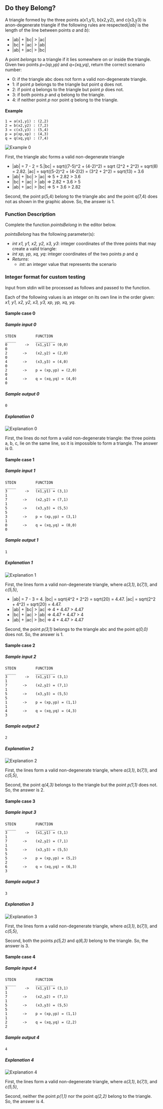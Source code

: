 ## Do they Belong?

A triangle formed by the three points a(x1,y1), b(x2,y2), and c(x3,y3) is anon-degenerate triangle if the following rules are respected(*|ab|* is the length of the line between points *a* and *b*):
- |ab| + |bc| > |ac|
- |bc| + |ac| > |ab|
- |ab| + |ac| > |bc|

A point *belongs* to a triangle if it lies somewhere on or inside the triangle. Given two points *p=(xp,yp)* and *q=(xq,yq)*, return the correct scenario number:
- 0: if the triangle abc does not form a valid non-degenerate triangle.
- 1: if point *p* belongs to the triangle but point *q* does not.
- 2: if point *q* belongs to the triangle but point *p* does not.
- 3: if both points *p* and *q* belong to the triangle.
- 4: if neither point *p* nor point *q* belong to the triangle.

#### Example
```
1 = a(x1,y1) : (2,2)
2 = b(x2,y2) : (7,2)
3 = c(x3,y3) : (5,4)
p = p(xp,xp) : (4,3)
q = q(xq,yq) : (7,4)
```
![Example 0](triangle_1.png)

First, the triangle abc forms a valid non-degenerate triangle

- |ab| = 7 - 2 = 5.|bc| = sqrt((7-5)^2 + (4-2)^2) = sqrt (2^2 + 2^2) = sqrt(8) = 2.82. |ac| = sqrt((5-2)^2 + (4-2)2) = (3^2 + 2^2) = sqrt(13) = 3.6
- |ab| + |bc| > |ac| => 5 + 2.82 > 3.6
- |bc| + |ac| > |ab| => 2.82 + 3.6 > 5
- |ab| + |ac| > |bc| => 5 + 3.6 > 2.82

Second, the point p(5,4) belong to the triangle abc and the point q(7,4) does not as shown in the graphic above. So, the answer is 1.

### Function Description
Complete the function *pointsBelong* in the editor below.

*pointsBelong* has the following parameter(s):

- *int x1, y1, x2, y2, x3, y3*: integer coordinates of the three points that may create a valid triangle:
- *int xp, yp, xq, yq*: integer coordinates of the two points *p* and *q*
- *Returns*: 
  - *int*: an integer value that represents the scenario

### Integer format for custom testing
Input from stdin will be processed as follows and passed to the function.

Each of the following values is an integer on its own line in the order given: *x1, y1, x2, y2, x3, y3, xp, yp, xq, yq*.

#### Sample case 0
##### Sample input 0
```
STDIN         FUNCTION
_____         _________
0        ->   (x1,y1) = (0,0)
0
2       ->    (x2,y2) = (2,0)
0
4       ->    (x3,y3) = (4,0)
0
2       ->    p = (xp,yp) = (2,0)
0
4       ->    q = (xq,yq) = (4,0)
0
```
##### Sample output 0
```
0
```
##### Explanation 0
![Explanation 0](explanation_0.png)

First, the lines do not form a valid non-degenerate triangle: the three points a, b, c, lie on the same line, so it is impossible to form a triangle. The answer is 0.

#### Sample case 1
##### Sample input 1
```
STDIN         FUNCTION
_____         _________
3        ->   (x1,y1) = (3,1)
1
7       ->    (x2,y2) = (7,1)
1
5       ->    (x3,y3) = (5,5)
5
3       ->    p = (xp,yp) = (3,1)
1
0       ->    q = (xq,yq) = (0,0)
0
```
##### Sample output 1
```
1
```
##### Explanation 1
![Explanation 1](explanation_1.png)

First, the lines form a valid non-degenerate triangle, where *a(3,1)*, *b(7,1)*, and *c(5,5)*,
- |ab| = 7 - 3 = 4. |bc| = sqrt(4^2 + 2^2) = sqrt(20) = 4.47. |ac| = sqrt(2^2 + 4^2) = sqrt(20) = 4.47.
- |ab| + |bc| > |ac| => 4 + 4.47 > 4.47
- |bc| + |ac| > |ab| => 4.47 + 4.47 > 4
- |ab| + |ac| > |bc| => 4 + 4.47 > 4.47

Second, the point *p(3,1)* belongs to the triangle abc and the point *q(0,0)* does not. So, the answer is 1.

#### Sample case 2
##### Sample input 2
```
STDIN         FUNCTION
_____         _________
3        ->   (x1,y1) = (3,1)
1
7       ->    (x2,y2) = (7,1)
1
5       ->    (x3,y3) = (5,5)
5
1       ->    p = (xp,yp) = (1,1)
1
4       ->    q = (xq,yq) = (4,3)
3
```
##### Sample output 2
```
2
```
##### Explanation 2
![Explanation 2](explanation_2.png)

First, the lines form a valid non-degenerate triangle, where *a(3,1)*, *b(7,1)*, and *c(5,5)*,

Second, the point *q(4,3)* belongs to the triangle but the point *p(1,1)* does not. So, the answer is 2.

#### Sample case 3
##### Sample input 3
```
STDIN         FUNCTION
_____         _________
3        ->   (x1,y1) = (3,1)
1
7       ->    (x2,y2) = (7,1)
1
5       ->    (x3,y3) = (5,5)
5
5       ->    p = (xp,yp) = (5,2)
2
6       ->    q = (xq,yq) = (6,3)
3
```
##### Sample output 3
```
3
```
##### Explanation 3
![Explanation 3](explanation_3.png)

First, the lines form a valid non-degenerate triangle, where *a(3,1)*, *b(7,1)*, and *c(5,5)*,

Second, both the points *p(5,2)* and *q(6,3)* belong to the triangle. So, the answer is 3.

#### Sample case 4
##### Sample input 4
```
STDIN         FUNCTION
_____         _________
3        ->   (x1,y1) = (3,1)
1
7       ->    (x2,y2) = (7,1)
1
5       ->    (x3,y3) = (5,5)
5
1       ->    p = (xp,yp) = (1,1)
1
2       ->    q = (xq,yq) = (2,2)
2
```
##### Sample output 4
```
4
```
##### Explanation 4
![Explanation 4](explanation_4.png)

First, the lines form a valid non-degenerate triangle, where *a(3,1)*, *b(7,1)*, and *c(5,5)*,

Second, neither the point *p(1,1)* nor the point *q(2,2)* belong to the triangle. So, the answer is 4.